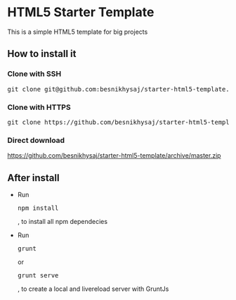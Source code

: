 # HTML5 Starter Template
This is a simple HTML5 template for big projects

## How to install it

### Clone with SSH 
<pre>git clone git@github.com:besnikhysaj/starter-html5-template.git</pre>

### Clone with HTTPS 
<pre>git clone https://github.com/besnikhysaj/starter-html5-template.git</pre>

### Direct download
https://github.com/besnikhysaj/starter-html5-template/archive/master.zip

## After install

- Run <pre>npm install</pre>, to install all npm dependecies

- Run <pre>grunt</pre> or <pre>grunt serve</pre>, to create a local and livereload server with GruntJs
